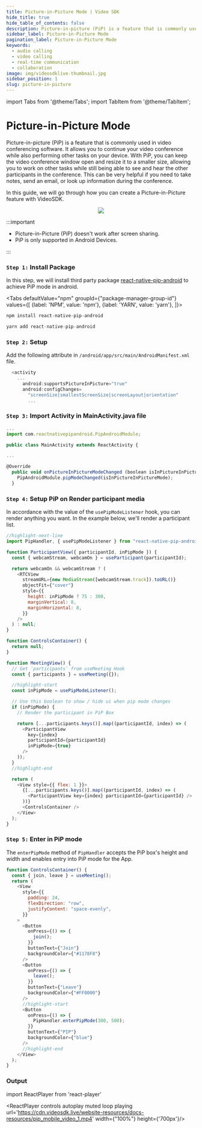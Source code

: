 ```yaml
---
title: Picture-in-Picture Mode | Video SDK
hide_title: true
hide_table_of_contents: false
description: Picture-in-picture (PiP) is a feature that is commonly used in video conferencing software. It allows you to continue your video conference while also performing other tasks on your device.
sidebar_label: Picture-in-Picture Mode
pagination_label: Picture-in-Picture Mode
keywords:
  - audio calling
  - video calling
  - real-time communication
  - collaboration
image: img/videosdklive-thumbnail.jpg
sidebar_position: 1
slug: picture-in-picture
---
```


import Tabs from '@theme/Tabs';
import TabItem from '@theme/TabItem';

# Picture-in-Picture Mode

Picture-in-picture (PiP) is a feature that is commonly used in video conferencing software. It allows you to continue your video conference while also performing other tasks on your device. With PiP, you can keep the video conference window open and resize it to a smaller size, allowing you to work on other tasks while still being able to see and hear the other participants in the conference. This can be very helpful if you need to take notes, send an email, or look up information during the conference.

In this guide, we will go through how you can create a Picture-in-Picture feature with VideoSDK.

<center>

<img src='https://cdn.videosdk.live/website-resources/docs-resources/pip_mobile.png' />

</center>

:::important

- Picture-in-Picture (PiP) doesn't work after screen sharing.
- PiP is only supported in Android Devices.

:::

### `Step 1:` Install Package

In this step, we will install third party package [react-native-pip-android](https://www.npmjs.com/package/react-native-pip-android) to achieve PiP mode in android.

<Tabs
defaultValue="npm"
groupId={"package-manager-group-id"}
values={[
{label: 'NPM', value: 'npm'},
{label: 'YARN', value: 'yarn'},
]}>
<TabItem value="npm">

```js
npm install react-native-pip-android
```

</TabItem>
<TabItem value="yarn">

```js
yarn add react-native-pip-android
```

</TabItem>
</Tabs>

### `Step 2:` Setup

Add the following attribute in `/android/app/src/main/AndroidManifest.xml` file.

```js
  <activity
    ...
      android:supportsPictureInPicture="true"
      android:configChanges=
        "screenSize|smallestScreenSize|screenLayout|orientation"
        ...
```

### `Step 3:` Import Activity in MainActivity.java file

```js
...
import com.reactnativepipandroid.PipAndroidModule;

public class MainActivity extends ReactActivity {

...

@Override
  public void onPictureInPictureModeChanged (boolean isInPictureInPictureMode) {
    PipAndroidModule.pipModeChanged(isInPictureInPictureMode);
  }
```

### `Step 4:` Setup PiP on Render participant media

In accordance with the value of the `usePipModeListener` hook, you can render anything you want. In the example below, we'll render a participant list.

```js
//highlight-next-line
import PipHandler, { usePipModeListener } from "react-native-pip-android";

function ParticipantView({ participantId, inPipMode }) {
  const { webcamStream, webcamOn } = useParticipant(participantId);

  return webcamOn && webcamStream ? (
    <RTCView
      streamURL={new MediaStream([webcamStream.track]).toURL()}
      objectFit={"cover"}
      style={{
        height: inPipMode ? 75 : 300,
        marginVertical: 8,
        marginHorizontal: 8,
      }}
    />
  ) : null;
}

function ControlsContainer() {
  return null;
}

function MeetingView() {
  // Get `participants` from useMeeting Hook
  const { participants } = useMeeting({});

  //highlight-start
  const inPipMode = usePipModeListener();

  // Use this boolean to show / hide ui when pip mode changes
  if (inPipMode) {
    // Render the participant in PiP Box

    return [...participants.keys()].map((participantId, index) => (
      <ParticipantView
        key={index}
        participantId={participantId}
        inPipMode={true}
      />
    ));
  }
  //highlight-end

  return (
    <View style={{ flex: 1 }}>
      {[...participants.keys()].map((participantId, index) => (
        <ParticipantView key={index} participantId={participantId} />
      ))}
      <ControlsContainer />
    </View>
  );
}
```

### `Step 5:` Enter in PiP mode

The `enterPipMode` method of `PipHandler` accepts the PiP box's height and width and enables entry into PiP mode for the App.

```js
function ControlsContainer() {
  const { join, leave } = useMeeting();
  return (
    <View
      style={{
        padding: 24,
        flexDirection: "row",
        justifyContent: "space-evenly",
      }}
    >
      <Button
        onPress={() => {
          join();
        }}
        buttonText={"Join"}
        backgroundColor={"#1178F8"}
      />
      <Button
        onPress={() => {
          leave();
        }}
        buttonText={"Leave"}
        backgroundColor={"#FF0000"}
      />
      //highlight-start
      <Button
        onPress={() => {
          PipHandler.enterPipMode(300, 500);
        }}
        buttonText={"PIP"}
        backgroundColor={"blue"}
      />
      //highlight-end
    </View>
  );
}
```

### Output

import ReactPlayer from 'react-player'

<ReactPlayer controls autoplay muted loop playing url='https://cdn.videosdk.live/website-resources/docs-resources/pip_mobile_video_1.mp4' width={"100%"} height={'700px'}/>

<br/>
